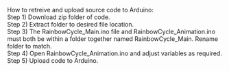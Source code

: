 How to retreive and upload source code to Arduino:  
Step 1) Download zip folder of code.  
Step 2) Extract folder to desired file location.  
Step 3) The RainbowCycle_Main.ino file and RainbowCycle_Animation.ino must both be within a folder together named RainbowCycle_Main. Rename folder to match.  
Step 4) Open RainbowCycle_Animation.ino and adjust variables as required.  
Step 5) Upload code to Arduino.  
